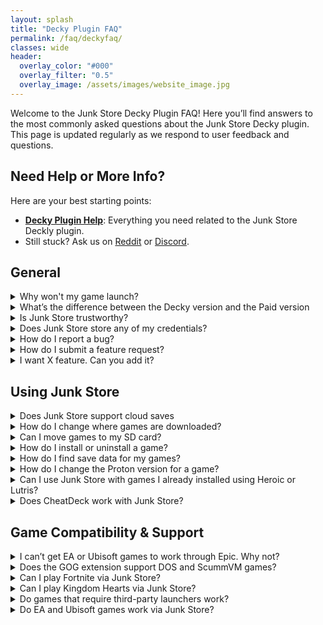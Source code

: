 ```yaml
---
layout: splash
title: "Decky Plugin FAQ"
permalink: /faq/deckyfaq/
classes: wide
header:
  overlay_color: "#000"
  overlay_filter: "0.5"
  overlay_image: /assets/images/website_image.jpg
---
```

<div class="spacer mt-4"></div>

Welcome to the Junk Store Decky Plugin FAQ! Here you’ll find answers to the most commonly asked questions about the Junk Store Decky plugin. This page is updated regularly as we respond to user feedback and questions.

<h2>Need Help or More Info?</h2>
<p>Here are your best starting points:</p>
<ul>
  <li>
    <strong><a href="{{ '/deckyhelp' | relative_url }}">Decky Plugin Help</a></strong>: Everything you need related to the Junk Store Deckly plugin.
  </li>
<li>
    Still stuck? Ask us on 
    <a href="https://www.reddit.com/r/JunkStore/" target="_blank">Reddit</a> or 
    <a href="https://discord.gg/6mRUhR6Teh" target="_blank">Discord</a>.
  </li>
</ul>

## General

<details class="troubleshooting-box">
  <summary>Why won't my game launch?</summary>

  <p>
    Games may fail to launch for a variety of reasons. Here are some common causes and what you can do:
  </p>

  <ul>
    <li><strong>Wrong compatibility layer:</strong><br>
      Try switching to a different version of Proton. Non-Steam games usually work best with <strong>GE-Proton</strong>. We recommend finding a version that works well for most of your library and using it as the default for non-Steam games.<br><br>
      However, some titles require a <em>specific</em> version of Proton or GE-Proton to run properly.
    </li>

    <li><strong>Missing dependencies:</strong><br>
      Some games require additional libraries such as <strong>Microsoft C++ Runtime</strong> or <strong>DirectX</strong>. These dependencies may not always trigger an obvious error message, so try installing them if you suspect they’re missing.
    </li>

    <li><strong>Check ProtonDB:</strong><br>
      If the game still won’t launch, visit <a href="https://www.protondb.com" target="_blank" rel="noopener">ProtonDB.com</a> for community tips. You may find game-specific tweaks, compatibility reports, or Proton version recommendations that solve your issue.
    </li>
  </ul>
</details>

<details class="faq-box">
  <summary>What’s the difference between the Decky version and the Paid version</summary>
  <p>
    The Decky version is free and open source, designed to run via the Decky Loader. The Paid version includes extra convenience features and doesn't require Decky to run.
      For more infomation, see our <a href="{{ '/comingsoon' | relative_url }}" target="_blank" rel="noopener noreferrer">Junk Store 2.0 Coming Soon Page</a>
  </p>
</details>

<details class="faq-box">
  <summary>Is Junk Store trustworthy?</summary>
  <p>
    Yes. Junk Store is developed by a cybersecurity expert and white-hat professional. You can verify our lead developer’s credentials on <a href="https://www.linkedin.com/in/eben-bruyns/" target="_blank">LinkedIn</a>.
  </p>
</details>

<details class="faq-box">
  <summary>Does Junk Store store any of my credentials?</summary>
  <p>
    No. Junk Store does not store any of your credentials.

    All authentication is handled via OAuth tokens. The only token managed directly by Junk Store is the Junk Store token. Other tokens are managed by external tools: Legendary (Epic) & lgogdownloader (Gog).
  </p>
</details>

<details class="faq-box">
  <summary>How do I report a bug?</summary>
<p>
  We really appreciate bug reports!<br><br>

  Please submit them on GitHub so we can track them:<br>
  <a href="https://github.com/ebenbruyns/junkstore/issues/new/choose" target="_blank" rel="noopener noreferrer">Submit a bug report</a><br><br>

  <strong>Note:</strong> Bug reports aren’t support tickets. For help, reach out on 
  <a href="https://discord.gg/6mRUhR6Teh" target="_blank" rel="noopener noreferrer">Discord</a>.
</p>
</details>

<details class="faq-box">
  <summary>How do I submit a feature request?</summary>
 <p>
  We prefer feature requests via GitHub where they can be tracked:<br>
  <a href="https://github.com/ebenbruyns/junkstore/issues/new/choose" target="_blank" rel="noopener noreferrer">Submit a feature request</a><br><br>
  Requests submitted this way are reviewed first.
</p>
</details>

<details class="faq-box">
  <summary>I want X feature. Can you add it?</summary>
<p>
  There are a few ways to request features:
</p>
<ol>
  <li>Submit a pull request if you know how to code.</li>
  <li>Offer a bounty and pay a developer to implement it.</li>
</ol>
</details>

## Using Junk Store

<details class="faq-box">
  <summary>Does Junk Store support cloud saves</summary>
  <ul>
  <li>No, as we don't want to have users run the risk of losing their game saves.</li>
</ul>
</details>

<details class="faq-box">
  <summary>How do I change where games are downloaded?</summary>
<p>
  Go to the settings (gear icon) under the <strong>Epic</strong> tab and set your preferred download location. If you're using an SD card, point the path to your SD card directory.
</p>
<p>
  <strong>Don't forget to press X to save your changes.</strong>
</p>
</details>

<details class="faq-box">
  <summary>Can I move games to my SD card?</summary>
  <p>
    Not at the moment. It’s a complex feature and on our development roadmap. For now, games need to be stored on internal storage or an already-mounted drive.
  </p>
</details>

<details class="faq-box">
  <summary>How do I install or uninstall a game?</summary>
<p>
  To uninstall a game:
</p>
<ol>
  <li>Open the game page in Junk Store.</li>
  <li>Select the slider menu and choose <strong>Uninstall</strong>.</li>
  <li>Locate and manually delete any leftover files:
    <ul>
      <li>For Epic: <code>~/Games/epic</code> or <code>/*microsd*/Games/epic</code></li>
      <li>For GOG: <code>~/Games/gog</code> or <code>/*microsd*/Games/gog</code></li>
    </ul>
  </li>
</ol>
</details>

<details class="faq-box">
  <summary>How do I find save data for my games?</summary>
<ol>
  <li>Find the Steam ID at the bottom of the game page in Junk Store.</li>
  <li>Navigate to: <code>~/.local/share/Steam/steamapps/compatdata/*SteamID*/pfx/drive_c/users/steamuser/</code></li>
  <li>From here, follow the game's path:
    <ul>
      <li><strong>Example (Epic):</strong> <em>.../local settings/application data/Dying Light/Saved</em></li>
      <li><strong>Example (GOG):</strong> <em>.../AppData/Roaming/Lonely Troops/Hero of the Kingdom II</em></li>
    </ul>
  </li>
</ol>
</details>

<details class="faq-box">
  <summary>How do I change the Proton version for a game?</summary>
<p>You can change the Proton version from either your Steam Library or directly in Junk Store:</p>

<ul>
  <li>
    <strong>In Junk Store:</strong>  
    <ol>
      <li>Press <code>Y</code> to open the Steam shortcut.</li>
      <li>Click the gear icon → <strong>Properties</strong> → <strong>Compatibility</strong>, then select your desired Proton version.</li>
      <li>Relaunch the game.</li>
    </ol>
  </li>

  <li>
    <strong>In Steam Library:</strong>
    <ol>
      <li>Highlight the game in your library.</li>
      <li>Press the <strong>Start/Options</strong> button (three lines).</li>
      <li>Go to <strong>Properties</strong> → <strong>Compatibility</strong>, then choose your Proton version.</li>
      <li>Relaunch the game.</li>
    </ol>
  </li>
</ul>

<p>Once your Proton version is set, back out to the game screen and press <strong>Play</strong>.</p>
</details>

<details class="faq-box">
  <summary>Can I use Junk Store with games I already installed using Heroic or Lutris?</summary>
  <p>
    No, Junk Store manages its own game installs. If you want to manage those games, you’ll need to install them again via Junk Store.
  </p>
</details>

<details class="faq-box">
  <summary>Does CheatDeck work with Junk Store?</summary>
  <p>
    Not reliably. Epic game launch options are very sensitive, and tools like CheatDeck can conflict with Junk Store’s configuration. We’ve spent over 100 hours fine-tuning this — so use with caution.

    That said, our extension scripts are open and easier to modify than the plugin core. If you want to experiment and send a working pull request, we’re happy to review it!
  </p>
</details>

## Game Compatibility & Support

<details class="faq-box">
  <summary>I can’t get EA or Ubisoft games to work through Epic. Why not?</summary>
  <p>
   These games aren't supported yet. They rely on additional launchers (EA and Ubisoft), which haven't been integrated. We're focused on other features for now, but pull requests are welcome if you’d like to contribute.
  </p>
</details>

<details class="faq-box">
  <summary>Does the GOG extension support DOS and ScummVM games?</summary>
  <p>
    No. DOS and some ScummVM titles are not currently supported.
  </p>
</details>

<details class="troubleshooting-box">
  <summary>Can I play Fortnite via Junk Store?</summary>

  <p>
    <strong>No.</strong> Epic Games does not support Fortnite on Linux due to anti-cheat limitations.
  </p>

  <p>
    To play Fortnite on a Steam Deck or Linux system, you will need to either:
    <ul>
      <li>Dual-boot Windows</li>
      <li>Use a cloud gaming or streaming service</li>
    </ul>
  </p>

  <p>
    More info: <a href="https://www.theverge.com/2022/2/8/22923163/fortnite-steam-deck-update-epic-tim-sweeney" target="_blank" rel="noopener">The Verge article</a>
  </p>
</details>

<details class="faq-box">
  <summary>Can I play Kingdom Hearts via Junk Store?</summary>
  <p>
    This title hasn’t been officially tested and is known to have compatibility issues unrelated to Junk Store.  
    If you're keen to give it a shot, check the <a href="https://github.com/derrod/legendary/blob/master/README.md" target="_blank" rel="noopener noreferrer">Legendary README</a> for possible workarounds and notes.
  </p>
</details>


<details class="faq-box">
  <summary>Do games that require third-party launchers work?</summary>
  <p>
    Not currently. While Legendary has limited support, this feature isn’t implemented in Junk Store yet. You can attempt manual setup via CLI or modify the extension script.
  </p>
</details>

<details class="troubleshooting-box">
  <summary>Do EA and Ubisoft games work via Junk Store?</summary>

  <p>
    <strong>EA Games:</strong><br>
    No, EA games are not supported. They require the EA Launcher, which isn’t integrated with Junk Store. Because of this, EA titles will not appear in your Epic Games library when accessed through Junk Store.
  </p>

  <p>
    <strong>Ubisoft Games:</strong><br>
    It’s complicated. Some Ubisoft titles do appear in your Epic library, while others don’t. The Ubisoft Launcher is not officially supported, but we—and some users—have successfully installed it manually and run select games through Junk Store.
  </p>

</details>